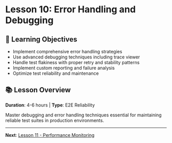 # Lesson 10: Error Handling and Debugging

## 🎯 Learning Objectives
- Implement comprehensive error handling strategies
- Use advanced debugging techniques including trace viewer
- Handle test flakiness with proper retry and stability patterns
- Implement custom reporting and failure analysis
- Optimize test reliability and maintenance

## 📚 Lesson Overview
**Duration**: 4-6 hours | **Type**: E2E Reliability

Master debugging and error handling techniques essential for maintaining reliable test suites in production environments.

---
**Next**: [Lesson 11 - Performance Monitoring](../lesson-11-performance-monitoring/README.md)